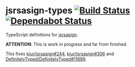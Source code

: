 # jsrsasign-types [![Build Status](https://action-badges.now.sh/ffflorian/jsrsasign-types)](https://github.com/ffflorian/jsrsasign-types/actions/) [![Dependabot Status](https://api.dependabot.com/badges/status?host=github&repo=ffflorian/jsrsasign-types)](https://dependabot.com)

TypeScript definitions for [jsrsasign](https://github.com/kjur/jsrsasign).

 __ATTENTION__: This is work in progress and far from finished.

This fixes [kjur/jsrsasign#244](https://github.com/kjur/jsrsasign/issues/244), [kjur/jsrsasign#306](https://github.com/kjur/jsrsasign/issues/306) and [DefinitelyTyped/DefinitelyTyped#11699](https://github.com/DefinitelyTyped/DefinitelyTyped/issues/11699).
